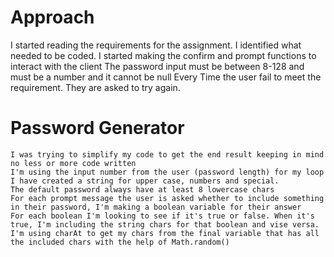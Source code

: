 # Approach

I started reading the requirements for the assignment.
I identified what needed to be coded.
I started making the confirm and prompt functions to interact with the client
The password input must be between 8-128 and must be a number and it cannot be null
Every Time the user fail to meet the requirement. They are asked to try again.


# Password Generator

```
I was trying to simplify my code to get the end result keeping in mind no less or more code written
I'm using the input number from the user (password length) for my loop
I have created a string for upper case, numbers and special.
The default password always have at least 8 lowercase chars
For each prompt message the user is asked whether to include something in their password, I'm making a boolean variable for their answer
For each boolean I'm looking to see if it's true or false. When it's true, I'm including the string chars for that boolean and vise versa.
I'm using charAt to get my chars from the final variable that has all the included chars with the help of Math.random()

```